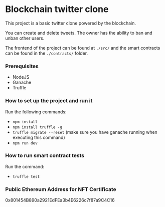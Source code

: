 # Blockchain twitter clone
This project is a basic twitter clone powered by the blockchain. 

You can create and delete tweets. The owner has the ability to ban and unban other users.

The frontend of the project can be found at `./src/` and the smart contracts can be found in the `./contracts/` folder.

### Prerequisites
* NodeJS
* Ganache 
* Truffle

### How to set up the project and run it
Run the following commands:
* `npm install`
* `npm install truffle -g`
* `truffle migrate --reset` (make sure you have ganache running when executing this command)
* `npm run dev`

### How to run smart contract tests
Run the command: 
* `truffle test`

### Public Ethereum Address for NFT Certificate
0x801454B890a2921EdFEa3b4E6226c7f87a9C4C16


